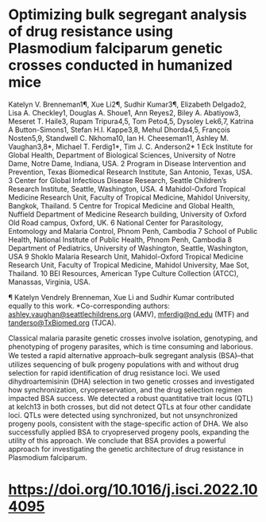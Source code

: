 # Optimizing bulk segregant analysis of drug resistance using Plasmodium falciparum genetic crosses conducted in humanized mice 

Katelyn V. Brenneman1¶, Xue Li2¶, Sudhir Kumar3¶, Elizabeth Delgado2, Lisa A. Checkley1, Douglas A. Shoue1, Ann Reyes2, Biley A. Abatiyow3, Meseret T. Haile3, Rupam Tripura4,5, Tom Peto4,5, Dysoley Lek6,7, Katrina A Button-Simons1, Stefan H.I. Kappe3,8, Mehul Dhorda4,5, François Nosten5,9, Standwell C. Nkhoma10, Ian H. Cheeseman11, Ashley M. Vaughan3,8*, Michael T. Ferdig1*, Tim J. C. Anderson2* 
1 Eck Institute for Global Health, Department of Biological Sciences, University of Notre Dame, Notre Dame, Indiana, USA.
2 Program in Disease Intervention and Prevention, Texas Biomedical Research Institute, San Antonio, Texas, USA.
3 Center for Global Infectious Disease Research, Seattle Children’s Research Institute, Seattle, Washington, USA.
4 Mahidol-Oxford Tropical Medicine Research Unit, Faculty of Tropical Medicine, Mahidol University, Bangkok, Thailand.
5 Centre for Tropical Medicine and Global Health, Nuffield Department of Medicine Research building, University of Oxford Old Road campus, Oxford, UK.
6 National Center for Parasitology, Entomology and Malaria Control, Phnom Penh, Cambodia
7 School of Public Health, National Institute of Public Health, Phnom Penh, Cambodia
8 Department of Pediatrics, University of Washington, Seattle, Washington, USA
9 Shoklo Malaria Research Unit, Mahidol-Oxford Tropical Medicine Research Unit, Faculty of Tropical Medicine, Mahidol University, Mae Sot, Thailand.
10 BEI Resources, American Type Culture Collection (ATCC), Manassas, Virginia, USA.


¶ Katelyn Vendrely Brenneman, Xue Li and Sudhir Kumar contributed equally to this work.
*Co-corresponding authors: ashley.vaughan@seattlechildrens.org (AMV), mferdig@nd.edu (MTF) and tanderso@TxBiomed.org (TJCA).

Classical malaria parasite genetic crosses involve isolation, genotyping, and phenotyping of progeny parasites, which is time consuming and laborious. We tested a rapid alternative approach ̶ bulk segregant analysis (BSA) ̶ that utilizes sequencing of bulk progeny populations with and without drug selection for rapid identification of drug resistance loci. We used dihydroartemisinin (DHA) selection in two genetic crosses and investigated how synchronization, cryopreservation, and the drug selection regimen impacted BSA success. We detected a robust quantitative trait locus (QTL) at kelch13 in both crosses, but did not detect QTLs at four other candidate loci. QTLs were detected using synchronized, but not unsynchronized progeny pools, consistent with the stage-specific action of DHA. We also successfully applied BSA to cryopreserved progeny pools, expanding the utility of this approach. We conclude that BSA provides a powerful approach for investigating the genetic architecture of drug resistance in Plasmodium falciparum.

# https://doi.org/10.1016/j.isci.2022.104095
